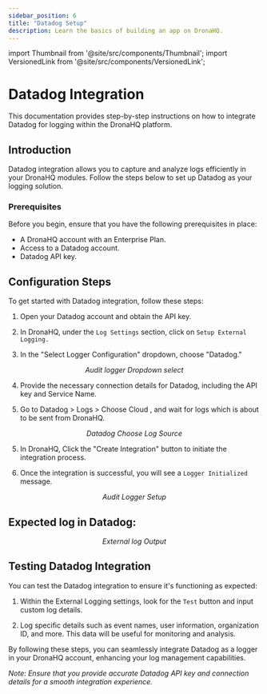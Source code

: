 ```yaml
---
sidebar_position: 6
title: "Datadog Setup"
description: Learn the basics of building an app on DronaHQ.
---
```


import Thumbnail from '@site/src/components/Thumbnail';
import VersionedLink from '@site/src/components/VersionedLink';

# Datadog Integration

This documentation provides step-by-step instructions on how to integrate Datadog for logging within the DronaHQ platform.

## Introduction

Datadog integration allows you to capture and analyze logs efficiently in your DronaHQ modules. Follow the steps below to set up Datadog as your logging solution.

### Prerequisites

Before you begin, ensure that you have the following prerequisites in place:

- A DronaHQ account with an Enterprise Plan.
- Access to a Datadog account.
- Datadog API key.

## Configuration Steps

To get started with Datadog integration, follow these steps:

1. Open your Datadog account and obtain the API key.

2. In DronaHQ, under the `Log Settings` section, click on `Setup External Logging.`

3. In the "Select Logger Configuration" dropdown, choose "Datadog."

<figure>
  <Thumbnail src="/img/audit-logger/dropdown-logger.png" alt="Audit logger Dropdown select" width='100%'/>
  <figcaption align = "center"><i>Audit logger Dropdown select</i></figcaption>
</figure>

4. Provide the necessary connection details for Datadog, including the API key and Service Name.

5. Go to Datadog > Logs > Choose Cloud , and wait for logs which is about to be sent from DronaHQ.

<figure>
  <Thumbnail src="/img/audit-logger/datadog-logger-setup.png" alt="Audit logger Dropdown select" width='100%'/>
  <figcaption align = "center"><i>Datadog Choose Log Source</i></figcaption>
</figure>

5. In DronaHQ, Click the "Create Integration" button to initiate the integration process.

6. Once the integration is successful, you will see a `Logger Initialized` message.

<figure>
  <Thumbnail src="/img/audit-logger/audit-logger-setup.png" alt="Audit Logger Setup" width='100%'/>
  <figcaption align = "center"><i>Audit Logger Setup</i></figcaption>
</figure>

## Expected log in Datadog:

<figure>
  <Thumbnail src="/img/audit-logger/output-datadog.png" alt="External log Output" width='100%'/>
  <figcaption align = "center"><i>External log Output</i></figcaption>
</figure>

## Testing Datadog Integration

You can test the Datadog integration to ensure it's functioning as expected:

1. Within the External Logging settings, look for the `Test` button and input custom log details.

2. Log specific details such as event names, user information, organization ID, and more. This data will be useful for monitoring and analysis.

By following these steps, you can seamlessly integrate Datadog as a logger in your DronaHQ account, enhancing your log management capabilities.

*Note: Ensure that you provide accurate Datadog API key and connection details for a smooth integration experience.*
